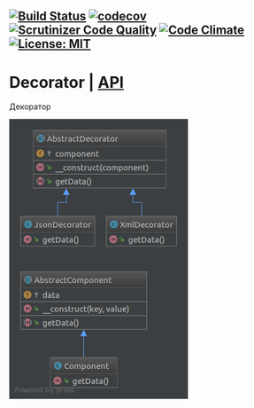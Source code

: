 [![Build Status](https://travis-ci.org/Jagepard/PhpDesignPatterns-Decorator.svg?branch=master)](https://travis-ci.org/Jagepard/PhpDesignPatterns-Decorator)
[![codecov](https://codecov.io/gh/Jagepard/PhpDesignPatterns-Decorator/branch/master/graph/badge.svg)](https://codecov.io/gh/Jagepard/PhpDesignPatterns-Decorator)
[![Scrutinizer Code Quality](https://scrutinizer-ci.com/g/Jagepard/PhpDesignPatterns-Decorator/badges/quality-score.png?b=master)](https://scrutinizer-ci.com/g/Jagepard/PhpDesignPatterns-Decorator/?branch=master)
[![Code Climate](https://codeclimate.com/github/Jagepard/PhpDesignPatterns-Decorator/badges/gpa.svg)](https://codeclimate.com/github/Jagepard/PhpDesignPatterns-Decorator)
[![License: MIT](https://img.shields.io/badge/license-MIT-498e7f.svg)](https://mit-license.org/)
-----

# Decorator | [API](https://github.com/Jagepard/PhpDesignPatterns-AbstractFactory/blob/master/docs.md "Documentation API")
Декоратор

![Decorator](https://github.com/Jagepard/PhpDesignPatterns-Decorator/blob/master/UML.png)